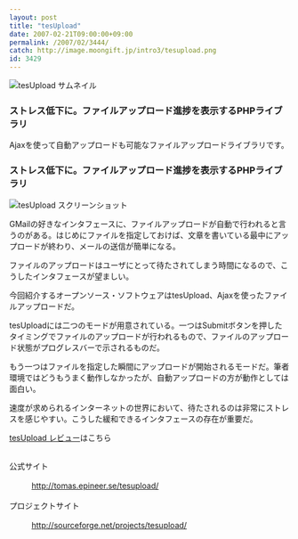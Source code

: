 ```yaml
---
layout: post
title: "tesUpload"
date: 2007-02-21T09:00:00+09:00
permalink: /2007/02/3444/
catch: http://image.moongift.jp/intro3/tesupload.png
id: 3429
---
```

 ![tesUpload サムネイル](http://image.moongift.jp/intro3/tesupload.t.png "tesUpload サムネイル")
  

### ストレス低下に。ファイルアップロード進捗を表示するPHPライブラリ
  
Ajaxを使って自動アップロードも可能なファイルアップロードライブラリです。  
<!--more-->  

### ストレス低下に。ファイルアップロード進捗を表示するPHPライブラリ
  

![tesUpload スクリーンショット](http://image.moongift.jp/intro3/tesupload.png "tesUpload スクリーンショット")

  

GMailの好きなインタフェースに、ファイルアップロードが自動で行われると言うのがある。はじめにファイルを指定しておけば、文章を書いている最中にアップロードが終わり、メールの送信が簡単になる。

  

ファイルのアップロードはユーザにとって待たされてしまう時間になるので、こうしたインタフェースが望ましい。

  

今回紹介するオープンソース・ソフトウェアはtesUpload、Ajaxを使ったファイルアップロードだ。

  

tesUploadには二つのモードが用意されている。一つはSubmitボタンを押したタイミングでファイルのアップロードが行われるもので、ファイルのアップロード状態がプログレスバーで示されるものだ。

  

もう一つはファイルを指定した瞬間にアップロードが開始されるモードだ。筆者環境ではどうもうまく動作しなかったが、自動アップロードの方が動作としては面白い。

  

速度が求められるインターネットの世界において、待たされるのは非常にストレスを感じやすい。こうした緩和できるインタフェースの存在が重要だ。

  

[tesUpload レビュー](http://oss.moongift.jp/review/i-3447.html)はこちら

  
<dl>
<br><dt>公式サイト</dt>
<br><dd><a href="http://tomas.epineer.se/tesupload/" target="_blank">http://tomas.epineer.se/tesupload/</a></dd>
<br><dt>プロジェクトサイト</dt>
<br><dd><a href="http://sourceforge.net/projects/tesupload/" target="_blank">http://sourceforge.net/projects/tesupload/</a></dd>
<br>
</dl>
